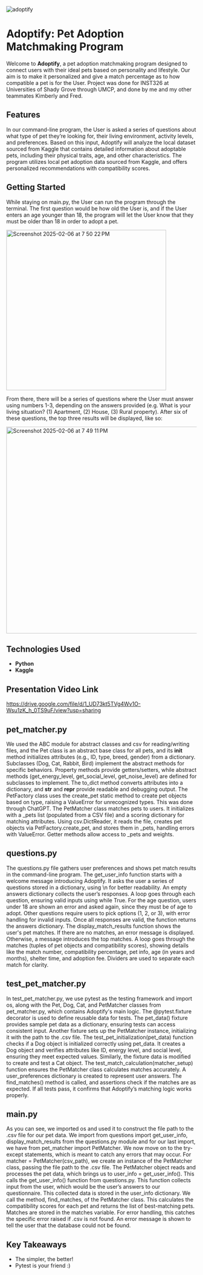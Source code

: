 ![adoptify](https://github.com/user-attachments/assets/00d18c06-632e-4f42-8ed2-2300b8cfd665)

# Adoptify: Pet Adoption Matchmaking Program
Welcome to **Adoptify**, a pet adoption matchmaking program designed to connect users with their ideal pets based on personality and lifestyle. Our aim is to make it personalized and give a match percentage as to how compatible a pet is for the User. Project was done for INST326 at Universities of Shady Grove through UMCP, and done by me and my other teammates Kimberly and Fred. 

## Features
In our command-line program, the User is asked a series of questions about what type of pet they’re looking for, their living environment, activity levels, and preferences. Based on this input, Adoptify will analyze the local dataset sourced from Kaggle that contains detailed information about adoptable pets, including their physical traits, age, and other characteristics. The program utilizes local pet adoption data sourced from Kaggle, and offers personalized recommendations with compatibility scores.

## Getting Started
While staying on main.py, the User can run the program through the terminal. The first question would be how old the User is, and if the User enters an age younger than 18, the program will let the User know that they must be older than 18 in order to adopt a pet. 

<img width="423" alt="Screenshot 2025-02-06 at 7 50 22 PM" src="https://github.com/user-attachments/assets/dfc51af5-04f4-4a30-890f-501fdc139af2" />

From there, there will be a series of questions where the User must answer using numbers 1-3, depending on the answers provided (e.g. What is your living situation? (1) Apartment, (2) House, (3) Rural property). After six of these questions, the top three results will be displayed, like so:

<img width="545" alt="Screenshot 2025-02-06 at 7 49 11 PM" src="https://github.com/user-attachments/assets/81cb0708-b79f-4344-863d-d18c6dac8056" />

## Technologies Used
- **Python**
- **Kaggle**

## Presentation Video Link
https://drive.google.com/file/d/1_UD73kt5TVg4Wv1O-Wsu1zK_h_0TS9uF/view?usp=sharing

## pet_matcher.py
We used the ABC module for abstract classes and csv for reading/writing files, and the Pet class is an abstract base class for all pets, and its __init__ method initializes attributes (e.g., ID, type, breed, gender) from a dictionary.  Subclasses (Dog, Cat, Rabbit, Bird) implement the abstract methods for specific behaviors. Property methods provide getters/setters, while abstract methods (get_energy_level, get_social_level, get_noise_level) are defined for subclasses to implement. The to_dict method converts attributes into a dictionary, and __str__ and __repr__ provide readable and debugging output. The PetFactory class uses the create_pet static method to create pet objects based on type, raising a ValueError for unrecognized types. This was done through ChatGPT. The PetMatcher class matches pets to users. It initializes with a _pets list (populated from a CSV file) and a scoring dictionary for matching attributes. Using csv.DictReader, it reads the file, creates pet objects via PetFactory.create_pet, and stores them in _pets, handling errors with ValueError. Getter methods allow access to _pets and weights.

## questions.py
The questions.py file gathers user preferences and shows pet match results in the command-line program. The get_user_info function starts with a welcome message introducing Adoptify. It asks the user a series of questions stored in a dictionary, using \n for better readability. An empty answers dictionary collects the user’s responses. A loop goes through each question, ensuring valid inputs using while True. For the age question, users under 18 are shown an error and asked again, since they must be of age to adopt. Other questions require users to pick options (1, 2, or 3), with error handling for invalid inputs. Once all responses are valid, the function returns the answers dictionary. The display_match_results function shows the user's pet matches. If there are no matches, an error message is displayed. Otherwise, a message introduces the top matches. A loop goes through the matches (tuples of pet objects and compatibility scores), showing details like the match number, compatibility percentage, pet info, age (in years and months), shelter time, and adoption fee. Dividers are used to separate each match for clarity.


## test_pet_matcher.py
In test_pet_matcher.py, we use pytest as the testing framework and import os, along with the Pet, Dog, Cat, and PetMatcher classes from pet_matcher.py, which contains Adoptify's main logic. The @pytest.fixture decorator is used to define reusable data for tests. The pet_data() fixture provides sample pet data as a dictionary, ensuring tests can access consistent input. Another fixture sets up the PetMatcher instance, initializing it with the path to the .csv file.
The test_pet_initialization(pet_data) function checks if a Dog object is initialized correctly using pet_data. It creates a Dog object and verifies attributes like ID, energy level, and social level, ensuring they meet expected values. Similarly, the fixture data is modified to create and test a Cat object. The test_match_calculation(matcher_setup) function ensures the PetMatcher class calculates matches accurately. A user_preferences dictionary is created to represent user answers. The find_matches() method is called, and assertions check if the matches are as expected. If all tests pass, it confirms that Adoptify’s matching logic works properly.

## main.py
As you can see, we imported os and used it to construct the file path to the .csv file for our pet data. We import from questions import get_user_info, display_match_results from the questions.py module and for our last import, we have from pet_matcher import PetMatcher.
We now move on to the try-except statements, which is meant to catch any errors that may occur. For matcher = PetMatcher(csv_path), we create an instance of the PetMatcher class, passing the file path to the .csv file. The PetMatcher object reads and processes the pet data, which brings us to user_info = get_user_info(). This calls the get_user_info() function from questions.py. This function collects input from the user, which would be the user’s answers to our questionnaire. This collected data is stored in the user_info dictionary. We call the method, find_matches, of the PetMatcher class. This calculates the compatibility scores for each pet and returns the list of best-matching pets. Matches are stored in the matches variable. For error handling, this catches the specific error raised if .csv is not found. An error message is shown to tell the user that the database could not be found. 

## Key Takeaways 
- The simpler, the better!
- Pytest is your friend :)
